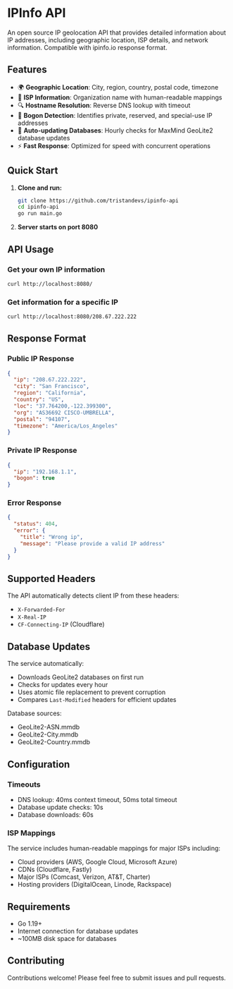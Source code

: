 # IPInfo API

An open source IP geolocation API that provides detailed information about IP addresses, including geographic location, ISP details, and network information. Compatible with ipinfo.io response format.

## Features

- 🌍 **Geographic Location**: City, region, country, postal code, timezone
- 🏢 **ISP Information**: Organization name with human-readable mappings
- 🔍 **Hostname Resolution**: Reverse DNS lookup with timeout
- 🚫 **Bogon Detection**: Identifies private, reserved, and special-use IP addresses
- 🔄 **Auto-updating Databases**: Hourly checks for MaxMind GeoLite2 database updates
- ⚡ **Fast Response**: Optimized for speed with concurrent operations

## Quick Start

1. **Clone and run:**
   ```bash
   git clone https://github.com/tristandevs/ipinfo-api
   cd ipinfo-api
   go run main.go
   ```

2. **Server starts on port 8080**

## API Usage

### Get your own IP information
```bash
curl http://localhost:8080/
```

### Get information for a specific IP
```bash
curl http://localhost:8080/208.67.222.222
```

## Response Format

### Public IP Response
```json
{
  "ip": "208.67.222.222",
  "city": "San Francisco",
  "region": "California",
  "country": "US",
  "loc": "37.764200,-122.399300",
  "org": "AS36692 CISCO-UMBRELLA",
  "postal": "94107",
  "timezone": "America/Los_Angeles"
}
```

### Private IP Response
```json
{
  "ip": "192.168.1.1",
  "bogon": true
}
```

### Error Response
```json
{
  "status": 404,
  "error": {
    "title": "Wrong ip",
    "message": "Please provide a valid IP address"
  }
}
```

## Supported Headers

The API automatically detects client IP from these headers:
- `X-Forwarded-For`
- `X-Real-IP`
- `CF-Connecting-IP` (Cloudflare)

## Database Updates

The service automatically:
- Downloads GeoLite2 databases on first run
- Checks for updates every hour
- Uses atomic file replacement to prevent corruption
- Compares `Last-Modified` headers for efficient updates

Database sources:
- GeoLite2-ASN.mmdb
- GeoLite2-City.mmdb  
- GeoLite2-Country.mmdb

## Configuration

### Timeouts
- DNS lookup: 40ms context timeout, 50ms total timeout
- Database update checks: 10s
- Database downloads: 60s

### ISP Mappings
The service includes human-readable mappings for major ISPs including:
- Cloud providers (AWS, Google Cloud, Microsoft Azure)
- CDNs (Cloudflare, Fastly)
- Major ISPs (Comcast, Verizon, AT&T, Charter)
- Hosting providers (DigitalOcean, Linode, Rackspace)

## Requirements

- Go 1.19+
- Internet connection for database updates
- ~100MB disk space for databases

## Contributing

Contributions welcome! Please feel free to submit issues and pull requests.
